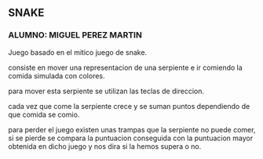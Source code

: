 ## SNAKE

### ALUMNO: MIGUEL PEREZ MARTIN

Juego basado en el mitico juego de snake.

consiste en mover una representacion de una serpiente e ir comiendo la comida simulada con colores.

para mover esta serpiente se utilizan las teclas de direccion.

cada vez que come la serpiente crece y se suman puntos dependiendo de que comida se comio.

para perder el juego existen unas trampas que la serpiente no puede comer, si se pierde se compara la puntuacion conseguida con la puntuacion mayor obtenida en dicho juego y nos dira si la hemos supera o no.
